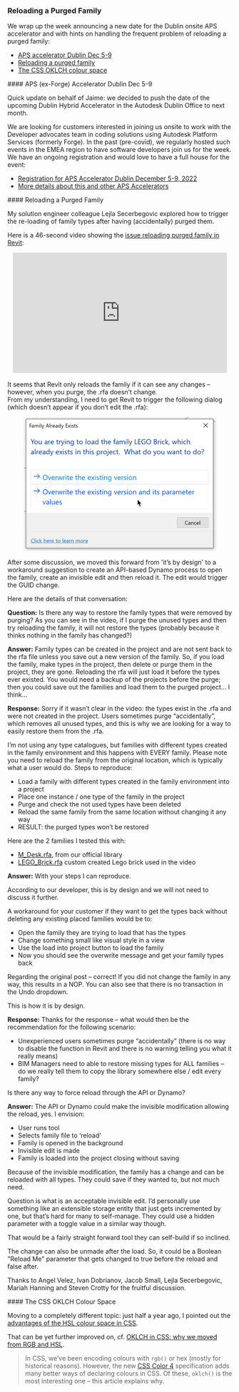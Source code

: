 <head>
<meta http-equiv="Content-Type" content="text/html; charset=utf-8">
<link rel="stylesheet" type="text/css" href="bc.css">
<script src="https://cdn.rawgit.com/google/code-prettify/master/loader/run_prettify.js" type="text/javascript"></script>
</head>

<!---

- Reloading a Purged Family
  https://autodesk.slack.com/archives/C0QBNEU1E/p1667404130612699

- OKLCH in CSS: why we moved from RGB and HSL
  https://evilmartians.com/chronicles/oklch-in-css-why-quit-rgb-hsl
  1952:<"#5"> Plugging the HSL Colour Format

twitter:

 #RevitAPI @AutodeskForge @AutodeskRevit #bim #DynamoBim #ForgeDevCon

&ndash; 
...

linkedin:

#bim #DynamoBim #ForgeDevCon #Revit #API #IFC #SDK #AI #VisualStudio #Autodesk #AEC #adsk

the [Revit API discussion forum](http://forums.autodesk.com/t5/revit-api-forum/bd-p/160) thread

<center>
<img src="img/" alt="" title="" width="600" height=""/>
<p style="font-size: 80%; font-style:italic"></p>
</center>

<pre class="code">
</pre>

-->

### Reloading a Purged Family

We wrap up the week announcing a new date for the Dublin onsite APS accelerator and with hints on handling the frequent problem of reloading a purged family:

- [APS accelerator Dublin Dec 5-9](#2)
- [Reloading a purged family](#3)
- [The CSS OKLCH colour space](#4)

####<a name="2"></a> APS (ex-Forge) Accelerator Dublin Dec 5-9

Quick update on behalf of Jaime:
we decided to push the date of the upcoming Dublin Hybrid Accelerator in the Autodesk Dublin Office to next month.

We are looking for customers interested in joining us onsite to work with the Developer advocates team in coding solutions using Autodesk Platform Services (formerly Forge).
In the past (pre-covid), we regularly hosted such events in the EMEA region to have software developers join us for the week.
We have an ongoing registration and would love to have a full house for the event:

- [Registration for APS Accelerator Dublin December 5-9, 2022](https://www.eventbrite.com/e/autodesk-platform-services-aps-accelerator-dublin-november-14-18-2022-registration-440477168067)
- [More details about this and other APS Accelerators](https://forge.autodesk.com/accelerator-program)

####<a name="3"></a> Reloading a Purged Family

My solution engineer colleague Lejla Secerbegovic explored how to trigger the re-loading of family types after having (accidentally) purged them.

Here is a 46-second video showing the [issue reloading purged family in Revit](https://youtu.be/bHi_9Z3srqo):

<center>
<iframe width="480" height="270" src="https://www.youtube.com/embed/bHi_9Z3srqo" title="YouTube video player" frameborder="0" allow="accelerometer; autoplay; clipboard-write; encrypted-media; gyroscope; picture-in-picture" allowfullscreen></iframe>
</center>

It seems that Revit only reloads the family if it can see any changes &ndash; however, when you purge, the .rfa doesn’t change.  
From my understanding, I need to get Revit to trigger the following dialog (which doesn’t appear if you don’t edit the .rfa):

<center>
<img src="img/reload_purged_fam.png" alt="Reload purged family" title="Reload purged family" width="437"/>  <!-- 874 x 600 -->
</center>

After some discussion, we moved this forward from 'it’s by design' to a workaround suggestion to create an API-based Dynamo process to open the family, create an invisible edit and then reload it. The edit would trigger the GUID change.

Here are the details of that conversation:

**Question:** Is there any way to restore the family types that were removed by purging?
As you can see in the video, if I purge the unused types and then try reloading the family, it will not restore the types (probably because it thinks nothing in the family has changed?)

**Answer:** Family types can be created in the project and are not sent back to the rfa file unless you save out a new version of the family.
So, if you load the family, make types in the project, then delete or purge them in the project, they are gone.
Reloading the rfa will just load it before the types ever existed.
You would need a backup of the projects before the purge; then you could save out the families and load them to the purged project... I think...

**Response:** Sorry if it wasn’t clear in the video: the types exist in the .rfa and were not created in the project.
Users sometimes purge “accidentally”, which removes all unused types, and this is why we are looking for a way to easily restore them from the .rfa.

I’m not using any type catalogues, but families with different types created in the family environment and this happens with EVERY family.
Please note you need to reload the family from the original location, which is typically what a user would do.
Steps to reproduce:

- Load a family with different types created in the family environment into a project
- Place one instance / one type of the family in the project
- Purge and check the not used types have been deleted
- Reload the same family from the same location without changing it any way
- RESULT: the purged types won’t be restored

Here are the 2 families I tested this with:

- <a href="zip/ls_M_Desk.rfa">M_Desk.rfa</a>, from our official library
- <a href="zip/ls_LEGO_Brick.rfa">LEGO_Brick.rfa</a> custom created Lego brick used in the video

**Answer:** With your steps I can reproduce.

According to our developer, this is by design and we will not need to discuss it further.

A workaround for your customer if they want to get the types back without deleting any existing placed families would be to:

- Open the family they are trying to load that has the types
- Change something small like visual style in a view
- Use the load into project button to load the family
- Now you should see the overwrite message and get your family types back

Regarding the original post &ndash; correct!
If you did not change the family in any way, this results in a NOP.
You can also see that there is no transaction in the Undo dropdown.

This is how it is by design.

**Response:** Thanks for the response &ndash; what would then be the recommendation for the following scenario:

- Unexperienced users sometimes purge “accidentally” (there is no way to disable the function in Revit and there is no warning telling you what it really means)
- BIM Managers  need to able to restore missing types for ALL families &ndash; do we really tell them to copy the library somewhere else / edit every family?

Is there any way to force reload through the API or Dynamo?

**Answer:** The API or Dynamo could make the invisible modification allowing the reload, yes.
I envision:

- User runs tool
- Selects family file to ‘reload’
- Family is opened in the background
- Invisible edit is made
- Family is loaded into the project closing without saving

Because of the invisible modification, the family has a change and can be reloaded with all types.
They could save if they wanted to, but not much need.

Question is what is an acceptable invisible edit.
I’d personally use something like an extensible storage entity that just gets incremented by one, but that’s hard for many to self-manage.
They could use a hidden parameter with a toggle value in a similar way though.

That would be a fairly straight forward tool they can self-build if so inclined.
  
The change can also be unmade after the load.
So, it could be a Boolean "Reload Me" parameter that gets changed to true before the reload and false after.

Thanks to Angel Velez, Ivan Dobrianov, Jacob Small, Lejla Secerbegovic, Mariah Hanning and Steven Crotty for the fruitful discussion.

####<a name="4"></a> The CSS OKLCH Colour Space

Moving to a completely different topic: just half a year ago, I pointed out
the [advantages of the HSL colour space in CSS](https://thebuildingcoder.typepad.com/blog/2022/05/analysis-of-macros-journals-and-add-in-manager.html#5).

That can be yet further improved on, cf. [OKLCH in CSS: why we moved from RGB and HSL](https://evilmartians.com/chronicles/oklch-in-css-why-quit-rgb-hsl).

> In CSS, we’ve been encoding colours with `rgb()` or hex (mostly for historical reasons).
However, the new [CSS Color 4](https://www.w3.org/TR/css-color-4/) specification
adds many better ways of declaring colours in CSS.
Of these, `oklch()` is the most interesting one &ndash; this article explains why.

